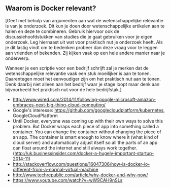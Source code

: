 ## Waarom is Docker relevant?

[Geef met behulp van argumenten aan wat de wetenschappelijke relevantie is van je onderzoek. Dit kun je doen door wetenschappelijke artikelen aan te halen en deze te combineren. Gebruik hiervoor ook de discussiehoofdstukken van studies die je gaat gebruiken voor je eigen onderzoek. Leg hiernaast uit wat voor praktisch nut je onderzoek heeft. Als je dit lastig vindt om te bedenken probeer dan deze vraag voor te leggen aan vrienden of bekenden. Zij kijken vaak op een hele andere manier naar je onderwerp.

Wanneer je een scriptie voor een bedrijf schrijft zal je merken dat de wetenschappelijke relevantie vaak een stuk moeilijker is aan te tonen. Daarentegen moet het eenvoudiger zijn om het praktisch nut aan te tonen. Denk daarbij niet alleen aan het bedrijf waar je stage loopt maar denk aan bijvoorbeeld het praktisch nut voor de hele bedrijfstak.]

- http://www.wired.com/2014/11/following-google-microsoft-amazon-embraces-next-big-thing-cloud-computing/
- Google's interesse: https://github.com/googlecloudplatform/kubernetes, GoogleCloudPlatform
- Until Docker, everyone was coming up with their own ways to solve this problem. But Docker wraps each piece of app into something called a container. You can change the container without changing the piece of an app. The container is smart enough to know where it (what kind of cloud server) and automatically adjust itself so all the parts of an app can float around the internet and still always work together. (http://uk.businessinsider.com/docker-a-hugely-important-startup-2014-11)
- http://stackoverflow.com/questions/16047306/how-is-docker-io-different-from-a-normal-virtual-machine
- http://www.techrepublic.com/article/why-docker-and-why-now/
- https://www.youtube.com/watch?v=wW9CAH9nSLs

